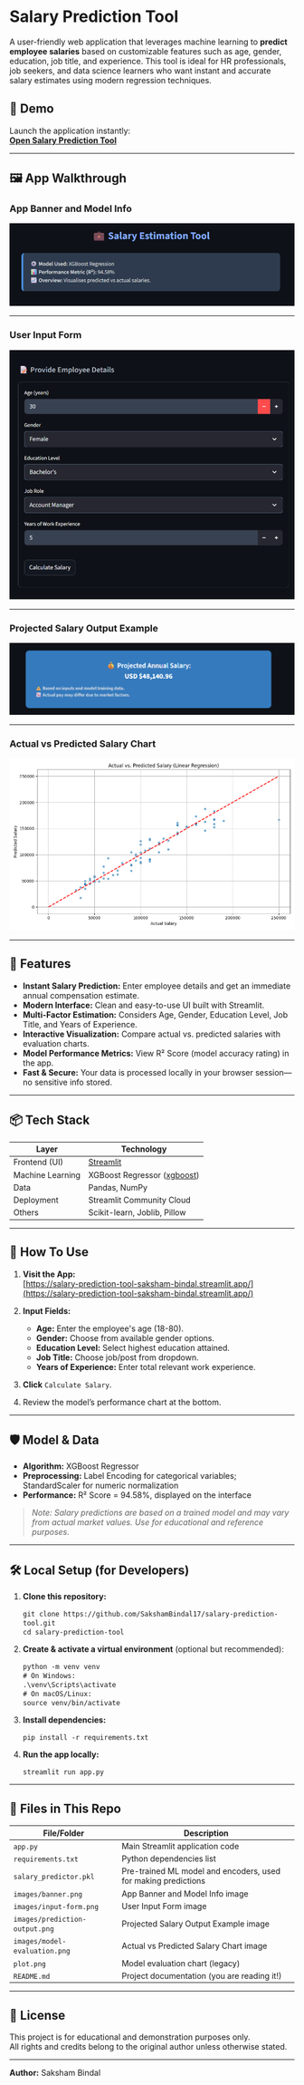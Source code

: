 # Salary Prediction Tool

A user-friendly web application that leverages machine learning to **predict employee salaries** based on customizable features such as age, gender, education, job title, and experience. This tool is ideal for HR professionals, job seekers, and data science learners who want instant and accurate salary estimates using modern regression techniques.

## 🚀 Demo

Launch the application instantly:  
**[Open Salary Prediction Tool](https://salary-prediction-tool-saksham-bindal.streamlit.app/)**

---

## 🖼️ App Walkthrough

### App Banner and Model Info
![App Banner and Model Info](images/banner.png)

---

### User Input Form
![User Input Form](images/input-form.png)

---

### Projected Salary Output Example
![Projected Salary Output Example](images/prediction-output.png)

---

### Actual vs Predicted Salary Chart
![Actual vs Predicted Salary Chart](images/model-evaluation.png)

---

## 📝 Features

- **Instant Salary Prediction:** Enter employee details and get an immediate annual compensation estimate.
- **Modern Interface:** Clean and easy-to-use UI built with Streamlit.
- **Multi-Factor Estimation:** Considers Age, Gender, Education Level, Job Title, and Years of Experience.
- **Interactive Visualization:** Compare actual vs. predicted salaries with evaluation charts.
- **Model Performance Metrics:** View R² Score (model accuracy rating) in the app.
- **Fast & Secure:** Your data is processed locally in your browser session—no sensitive info stored.

---

## 📦 Tech Stack

| Layer           | Technology                                 |
|-----------------|--------------------------------------------|
| Frontend (UI)   | [Streamlit](https://streamlit.io/)         |
| Machine Learning| XGBoost Regressor ([xgboost](https://xgboost.ai/)) |
| Data            | Pandas, NumPy                              |
| Deployment      | Streamlit Community Cloud                  |
| Others          | Scikit-learn, Joblib, Pillow               |

---

## 🚦 How To Use

1. **Visit the App:**  
   [https://salary-prediction-tool-saksham-bindal.streamlit.app/](https://salary-prediction-tool-saksham-bindal.streamlit.app/)

2. **Input Fields:**  
   - **Age:** Enter the employee's age (18-80).
   - **Gender:** Choose from available gender options.
   - **Education Level:** Select highest education attained.
   - **Job Title:** Choose job/post from dropdown.
   - **Years of Experience:** Enter total relevant work experience.

3. **Click** `Calculate Salary`.

4. Review the model’s performance chart at the bottom.

---

## 🛡️ Model & Data

- **Algorithm:** XGBoost Regressor  
- **Preprocessing:** Label Encoding for categorical variables; StandardScaler for numeric normalization  
- **Performance:** R² Score = 94.58%, displayed on the interface  

> _Note: Salary predictions are based on a trained model and may vary from actual market values. Use for educational and reference purposes._

---

## 🛠️ Local Setup (for Developers)

1. **Clone this repository:**
    ```
    git clone https://github.com/SakshamBindal17/salary-prediction-tool.git
    cd salary-prediction-tool
    ```

2. **Create & activate a virtual environment** (optional but recommended):
    ```
    python -m venv venv
    # On Windows:
    .\venv\Scripts\activate
    # On macOS/Linux:
    source venv/bin/activate
    ```

3. **Install dependencies:**
    ```
    pip install -r requirements.txt
    ```

4. **Run the app locally:**
    ```
    streamlit run app.py
    ```

---

## 📁 Files in This Repo

| File/Folder                 | Description                                                            |
|-----------------------------|------------------------------------------------------------------------|
| `app.py`                    | Main Streamlit application code                                         |
| `requirements.txt`          | Python dependencies list                                                |
| `salary_predictor.pkl`      | Pre-trained ML model and encoders, used for making predictions          |
| `images/banner.png`         | App Banner and Model Info image                                         |
| `images/input-form.png`     | User Input Form image                                                   |
| `images/prediction-output.png` | Projected Salary Output Example image                              |
| `images/model-evaluation.png`  | Actual vs Predicted Salary Chart image                             |
| `plot.png`                  | Model evaluation chart (legacy)                                         |
| `README.md`                 | Project documentation (you are reading it!)                             |

---

## 📃 License

This project is for educational and demonstration purposes only.  
All rights and credits belong to the original author unless otherwise stated.

---

**Author:** Saksham Bindal
